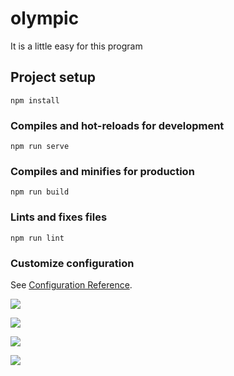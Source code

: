 # olympic
It is a little easy for this program

## Project setup
```
npm install
```

### Compiles and hot-reloads for development
```
npm run serve
```

### Compiles and minifies for production
```
npm run build
```

### Lints and fixes files
```
npm run lint
```

### Customize configuration
See [Configuration Reference](https://cli.vuejs.org/config/).


![](https://cdn.jsdelivr.net/gh/moon-Light404/my_picgo@master/img/20220828143128.png)

![](https://cdn.jsdelivr.net/gh/moon-Light404/my_picgo@master/img/20220828143217.png)

![](https://cdn.jsdelivr.net/gh/moon-Light404/my_picgo@master/img/20220828143551.png)

![](https://cdn.jsdelivr.net/gh/moon-Light404/my_picgo@master/img/20220828143710.png)
